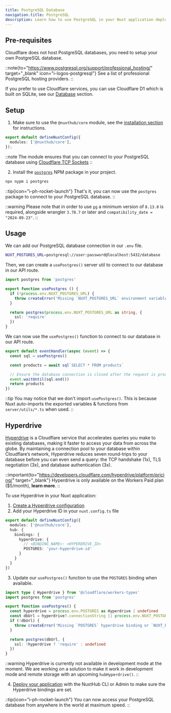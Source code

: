 ```yaml
---
title: PostgreSQL Database
navigation.title: PostgreSQL
description: Learn how to use PostgreSQL in your Nuxt application deployed on Cloudflare Workers / Pages and how to speed up your queries using Hyperdrive.
---
```


## Pre-requisites

Cloudflare does not host PostgreSQL databases, you need to setup your own PostgreSQL database.

::note{to="https://www.postgresql.org/support/professional_hosting/" target="_blank" icon="i-logos-postgresql"}
See a list of professional PostgreSQL hosting providers.
::

If you prefer to use Cloudflare services, you can use Cloudflare D1 which is built on SQLite, see our [Database](/docs/features/database) section.

## Setup

1. Make sure to use the `@nuxthub/core` module, see the [installation section](/docs/getting-started/installation#add-to-a-nuxt-project) for instructions.

```ts [nuxt.config.ts]
export default defineNuxtConfig({
  modules: ['@nuxthub/core'],
});
```

::note
The module ensures that you can connect to your PostgreSQL database using [Cloudflare TCP Sockets](https://developers.cloudflare.com/workers/runtime-apis/tcp-sockets/.)
::

2. Install the [`postgres`](https://www.npmjs.com/package/postgres) NPM package in your project.

```bash
npx nypm i postgres
```

::tip{icon="i-ph-rocket-launch"}
That's it, you can now use the `postgres` package to connect to your PostgreSQL database.
::

::warning
Please note that in order to use [`pg`](https://www.npmjs.com/package/pg) a minimum version of `8.13.0` is required, alongside wrangler `3.78.7` or later and `compatibility_date = "2024-09-23"`.
::

## Usage

We can add our PostgreSQL database connection in our `.env` file.

```bash [.env]
NUXT_POSTGRES_URL=postgresql://user:password@localhost:5432/database
```

Then, we can create a `usePostgres()` server util to connect to our database in our API route.

```ts [server/utils/postgres.ts]
import postgres from 'postgres'

export function usePostgres () {
  if (!process.env.NUXT_POSTGRES_URL) {
    throw createError('Missing `NUXT_POSTGRES_URL` environment variable')
  }

  return postgres(process.env.NUXT_POSTGRES_URL as string, {
    ssl: 'require'
  })
}
```

We can now use the `usePostgres()` function to connect to our database in our API route.

```ts [server/api/db.ts]
export default eventHandler(async (event) => {
  const sql = usePostgres()

  const products = await sql`SELECT * FROM products`

  // Ensure the database connection is closed after the request is processed
  event.waitUntil(sql.end())
  return products
})
```

::tip
You may notice that we don't import `usePostgres()`. This is because Nuxt auto-imports the exported variables & functions from `server/utils/*.ts` when used.
::

## Hyperdrive

[Hyperdrive](https://developers.cloudflare.com/hyperdrive/) is a Cloudflare service that accelerates queries you make to existing databases, making it faster to access your data from across the globe. By maintaining a connection pool to your database within Cloudflare’s network, Hyperdrive reduces seven round-trips to your database before you can even send a query: the TCP handshake (1x), TLS negotiation (3x), and database authentication (3x).

::important{to="https://developers.cloudflare.com/hyperdrive/platform/pricing/" target="_blank"}
Hyperdrive is only available on the Workers Paid plan ($5/month), **learn more**.
::

To use Hyperdrive in your Nuxt application:
1. [Create a Hyperdrive configuration](https://dash.cloudflare.com/?to=/:account/workers/hyperdrive/create)
2. Add your Hyperdrive ID in your `nuxt.config.ts` file

```ts [nuxt.config.ts]
export default defineNuxtConfig({
  modules: ['@nuxthub/core'],
  hub: {
    bindings: {
      hyperdrive: {
        // <BINDING_NAME>: <HYPERDRIVE_ID>
        POSTGRES: 'your-hyperdrive-id'
      }
    }
  }
})
```

3. Update our `usePostgres()` function to use the `POSTGRES` binding when available.

```ts [server/utils/postgres.ts]
import type { Hyperdrive } from '@cloudflare/workers-types'
import postgres from 'postgres'

export function usePostgres() {
  const hyperdrive = process.env.POSTGRES as Hyperdrive | undefined
  const dbUrl = hyperdrive?.connectionString || process.env.NUXT_POSTGRES_URL
  if (!dbUrl) {
    throw createError('Missing `POSTGRES` hyperdrive binding or `NUXT_POSTGRES_URL` env variable')
  }

  return postgres(dbUrl, {
    ssl: !hyperdrive ? 'require' : undefined
  })
}
```

::warning
Hyperdrive is currently not available in development mode at the moment. We are working on a solution to make it work in development mode and remote storage with an upcoming `hubHyperdrive()`.
::

4. [Deploy your application](/docs/getting-started/deploy) with the NuxtHub CLI or Admin to make sure the Hyperdrive bindings are set.

::tip{icon="i-ph-rocket-launch"}
You can now access your PostgreSQL database from anywhere in the world at maximum speed.
::
